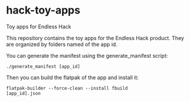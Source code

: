 # hack-toy-apps
Toy apps for Endless Hack

This repository contains the toy apps for the Endless Hack product. They are organized by folders named of the app id.

You can generate the manifest using the generate_manifest script: 

<code>./generate_manifest [app_id]</code>

Then you can build the flatpak of the app and install it:

<code>flatpak-builder --force-clean --install fbuild [app_id].json</code>
